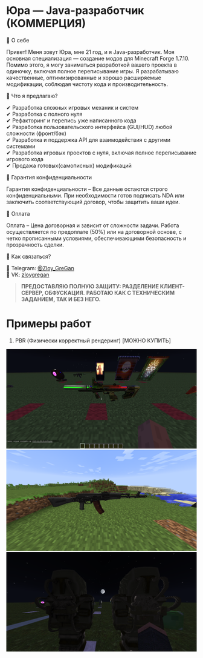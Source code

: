 # Юра — Java-разработчик (КОММЕРЦИЯ)
🔹 О себе  

Привет! Меня зовут Юра, мне 21 год, и я Java-разработчик. Моя основная специализация — создание модов для Minecraft Forge 1.7.10. Помимо этого, я могу заниматься разработкой вашего проекта в одиночку, включая полное переписывание игры. Я разрабатываю качественные, оптимизированные и хорошо расширяемые модификации, соблюдая чистоту кода и производительность.  

🔹 Что я предлагаю?  

✔ Разработка сложных игровых механик и систем  
✔ Разработка с полного нуля  
✔ Рефакторинг и перепись уже написанного кода  
✔ Разработка пользовательского интерфейса (GUI/HUD) любой сложности (фронт/бэк)  
✔ Разработка и поддержка API для взаимодействия с другими системами  
✔ Разработка игровых проектов с нуля, включая полное переписывание игрового кода  
✔ Продажа готовых(самописных) модификаций

🔹 Гарантия конфиденциальности  

Гарантия конфиденциальности – Все данные остаются строго конфиденциальными. При необходимости готов подписать NDA или заключить соответствующий договор, чтобы защитить ваши идеи.  

🔹 Оплата  

Оплата – Цена договорная и зависит от сложности задачи. Работа осуществляется по предоплате (50%) или на договорной основе, с четко прописанными условиями, обеспечивающими безопасность и прозрачность сделки.  

🔹 Как связаться?  

📩 Telegram: [@Zloy_GreGan](https://t.me/Zloy_GreGan)  
📩 VK: [zloygregan](vk.com/zloygregan)  

>__ПРЕДОСТАВЛЯЮ ПОЛНУЮ ЗАЩИТУ: РАЗДЕЛЕНИЕ КЛИЕНТ-СЕРВЕР, ОБФУСКАЦИЯ.__
__РАБОТАЮ КАК С ТЕХНИЧЕСКИМ ЗАДАНИЕМ, ТАК И БЕЗ НЕГО.__



# Примеры работ
1. PBR (Физически корректный рендеринг) [МОЖНО КУПИТЬ]
   
![alt text](screenshots/pbr/0.png "PBR")  
![alt text](screenshots/pbr/1.png "PBR")  
![alt text](screenshots/pbr/2.png "PBR")  
